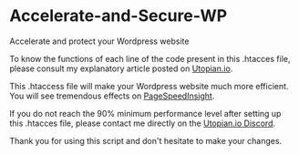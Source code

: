 # Accelerate-and-Secure-WP
Accelerate and protect your Wordpress website


To know the functions of each line of the code present in this .htacces file, please consult my explanatory article posted on [Utopian.io](https://utopian.io).

This .htaccess file will make your Wordpress website much more efficient. You will see tremendous effects on [PageSpeedInsight](https://pagespeedinsight.com). 

If you do not reach the 90% minimum performance level after setting up this .htacces file, please contact me directly on the [Utopian.io Discord](https://discord.gg/dcmGBQr). 

Thank you for using this script and don't hesitate to make your changes.
